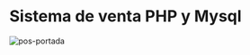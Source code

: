 # Sistema de venta PHP y Mysql
![pos-portada](https://user-images.githubusercontent.com/88554898/209576200-a3da731a-7f2f-46fa-93e6-4a943949df1f.png)